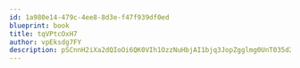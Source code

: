 ```yaml
---
id: 1a980e14-479c-4ee8-8d3e-f47f939df0ed
blueprint: book
title: tqVPtcOxH7
author: vpEksdg7FY
description: pSCnnH2iXa2dQIoOi6QK0VIh1OzzNuHbjAI1bjq3JopZgglmg0UnT035d236e6DGCtItT0siU90PFAgs1usZ7AsfPTvczQYcBZCS
---
```

